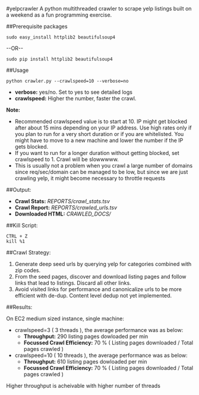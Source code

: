 #yelpcrawler
A python multithreaded crawler to scrape yelp listings built on a weekend as a fun programming exercise.

##Prerequisite packages

    sudo easy_install httplib2 beautifulsoup4

--OR--

    sudo pip install httplib2 beautifulsoup4

##Usage

    python crawler.py --crawlspeed=10 --verbose=no

- **verbose:** yes/no. Set to yes to see detailed logs
- **crawlspeed:** Higher the number, faster the crawl.

**Note:**  
- Recommended crawlspeed value is to start at 10. IP might get blocked after about 15 mins depending on your IP address. Use high rates only if you plan to run for a very short duration or if you are whitelisted. You might have to move to a new machine and lower the number if the IP gets blocked.
- If you want to run for a longer duration without getting blocked, set crawlspeed to 1. Crawl will be slowwwww.
- This is usually not a problem when you crawl a large number of domains since req/sec/domain can be managed to be low, but since we are just crawling yelp, it might become necessary to throttle requests


##Output:

* **Crawl Stats:** *REPORTS/crawl_stats.tsv*
* **Crawl Report:** *REPORTS/crawled_urls.tsv*
* **Downloaded HTML:** *CRAWLED_DOCS/*

##Kill Script:

    CTRL + Z
    kill %1

##Crawl Strategy:

1. Generate deep seed urls by querying yelp for categories combined with zip codes.
2. From the seed pages, discover and download listing pages and follow links that lead to listings. Discard all other links.
3. Avoid visited links for performance and canonicalize urls to be more efficient with de-dup. Content level dedup not yet implemented.

##Results:

On EC2 medium sized instance, single machine:
- crawlspeed=3 ( 3 threads ), the average performance was as below:
    - **Throughput:** 290 listing pages dowloaded per min
    - **Focussed Crawl Efficiency:** 70 % ( Listing pages downloaded / Total pages crawled )
- crawlspeed=10 ( 10 threads ), the average performance was as below:
    - **Throughput:** 610 listing pages dowloaded per min
    - **Focussed Crawl Efficiency:** 70 % ( Listing pages downloaded / Total pages crawled )

Higher throughput is acheivable with higher number of threads
